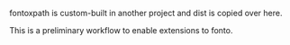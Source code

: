fontoxpath is custom-built in another project and
dist is copied over here.

This is a preliminary workflow to enable extensions to 
fonto.
